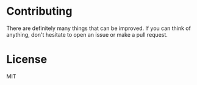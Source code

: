 # Contributing

There are definitely many things that can be improved. If you can think
of anything, don't hesitate to open an issue or make a pull request.

# License

MIT
